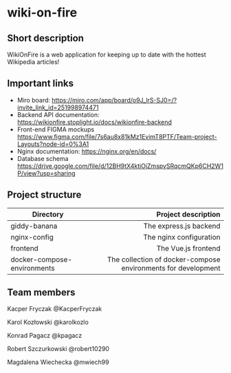 # wiki-on-fire
## Short description
WikiOnFire is a web application for keeping up to date with the hottest Wikipedia articles!

## Important links
* Miro board: https://miro.com/app/board/o9J_lrS-SJ0=/?invite_link_id=251998974471
* Backend API documentation: https://wikionfire.stoplight.io/docs/wikionfire-backend
* Front-end FIGMA mockups https://www.figma.com/file/7s6au8x81kMz1EvimT8PTF/Team-project-Layouts?node-id=0%3A1
* Nginx documentation: https://nginx.org/en/docs/
* Database schema https://drive.google.com/file/d/12BH9tX4ktiOjZmspvSRqcmQKp6CH2W1P/view?usp=sharing

## Project structure
| Directory    | Project description |
| ------------ | ------------------: |
| giddy-banana | The express.js backend |
| nginx-config | The nginx configuration |
| frontend     | The Vue.js frontend |
| docker-compose-environments | The collection of docker-compose environments for development |


## Team members
Kacper Fryczak @KacperFryczak

Karol Kozłowski @karolkozlo

Konrad Pagacz @kpagacz

Robert Szczurkowski @robert10290

Magdalena Wiechecka @mwiech99
